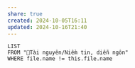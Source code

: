 ```yaml
---
share: true
created: 2024-10-05T16:11
updated: 2024-10-16T21:40
---
```

```dataview
LIST
FROM "📜Tài nguyên/Niềm tin, diễn ngôn"
WHERE file.name != this.file.name
```